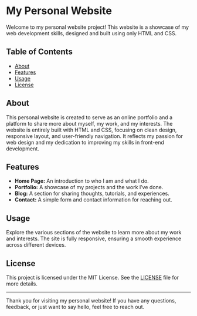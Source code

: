 # My Personal Website

Welcome to my personal website project! This website is a showcase of my web development skills, designed and built using only HTML and CSS.

## Table of Contents

- [About](#about)
- [Features](#features)
- [Usage](#usage)
- [License](#license)

## About

This personal website is created to serve as an online portfolio and a platform to share more about myself, my work, and my interests. The website is entirely built with HTML and CSS, focusing on clean design, responsive layout, and user-friendly navigation. It reflects my passion for web design and my dedication to improving my skills in front-end development.

## Features

- **Home Page:** An introduction to who I am and what I do.
- **Portfolio:** A showcase of my projects and the work I’ve done.
- **Blog:** A section for sharing thoughts, tutorials, and experiences.
- **Contact:** A simple form and contact information for reaching out.

## Usage

Explore the various sections of the website to learn more about my work and interests. The site is fully responsive, ensuring a smooth experience across different devices.

## License

This project is licensed under the MIT License. See the [LICENSE](LICENSE) file for more details.

---

Thank you for visiting my personal website! If you have any questions, feedback, or just want to say hello, feel free to reach out.
